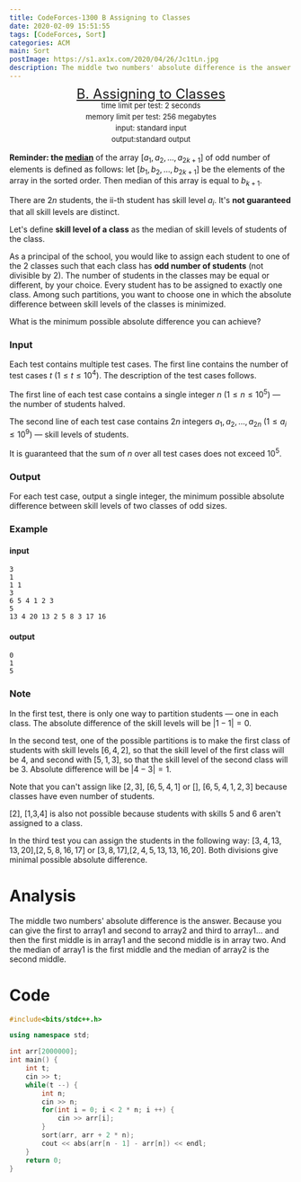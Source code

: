 ```yaml
---
title: CodeForces-1300 B Assigning to Classes
date: 2020-02-09 15:51:55
tags: [CodeForces, Sort]
categories: ACM
main: Sort
postImage: https://s1.ax1x.com/2020/04/26/Jc1tLn.jpg
description: The middle two numbers' absolute difference is the answer. Because you can give the first to array1 and second to array2 and third to array1...
---
```


<center style="line-height:20px">
        <font size="5">
            <a target="_blank" rel="noopener" href="https://codeforces.com/contest/1300/problem/B" one-link-mark="yes">B. Assigning to Classes</a><br>
        </font>
        <font size="2">
            time limit per test: 2 seconds <br>
            memory limit per test: 256 megabytes<br>
            input: standard input<br>
            output:standard output<br>
        </font>
    </center>

**Reminder: the [median](https://en.wikipedia.org/wiki/Median)** of the array $[a_1,a_2,…,a_{2k+1}]$ of odd number of elements is defined as follows: let $[b_1,b_2,…,b_{2k+1}]$ be the elements of the array in the sorted order. Then median of this array is equal to $b_{k+1}$.

There are $2n$ students, the ii-th student has skill level $a_i$. It's **not guaranteed** that all skill levels are distinct.

Let's define **skill level of a class** as the median of skill levels of students of the class.

As a principal of the school, you would like to assign each student to one of the $2$ classes such that each class has **odd number of students** (not divisible by $2$). The number of students in the classes may be equal or different, by your choice. Every student has to be assigned to exactly one class. Among such partitions, you want to choose one in which the absolute difference between skill levels of the classes is minimized.

What is the minimum possible absolute difference you can achieve?

### Input

Each test contains multiple test cases. The first line contains the number of test cases $t$ $(1≤t≤10^4)$. The description of the test cases follows.

The first line of each test case contains a single integer $n$ $(1≤n≤10^5)$ — the number of students halved.

The second line of each test case contains $2n$ integers $a_1,a_2,…,a_{2n}$ $(1≤a_i≤10^9)$ — skill levels of students.

It is guaranteed that the sum of $n$ over all test cases does not exceed $10^5$.

### Output

For each test case, output a single integer, the minimum possible absolute difference between skill levels of two classes of odd sizes.

### Example

#### input

```
3
1
1 1
3
6 5 4 1 2 3
5
13 4 20 13 2 5 8 3 17 16
```

#### output

```
0
1
5
```

### Note

In the first test, there is only one way to partition students — one in each class. The absolute difference of the skill levels will be $|1−1|=0$.

In the second test, one of the possible partitions is to make the first class of students with skill levels $[6,4,2]$, so that the skill level of the first class will be $4$, and second with $[5,1,3]$, so that the skill level of the second class will be $3$. Absolute difference will be $|4−3|=1$.

Note that you can't assign like $[2,3]$, $[6,5,4,1]$ or $[]$, $[6,5,4,1,2,3]$ because classes have even number of students.

[2], [1,3,4] is also not possible because students with skills $5$ and $6$ aren't assigned to a class.

In the third test you can assign the students in the following way: $[3,4,13,13,20]$,$[2,5,8,16,17]$ or $[3,8,17]$,$[2,4,5,13,13,16,20]$. Both divisions give minimal possible absolute difference.

# Analysis

The middle two numbers' absolute difference is the answer. Because you can give the first to array1 and second to array2 and third to array1... and then the first middle is in array1 and the second middle is in array two. And the median of array1 is the first middle and the median of array2 is the second middle.

# Code

```c++
#include<bits/stdc++.h>

using namespace std;

int arr[2000000];
int main() {
    int t;
    cin >> t;
    while(t --) {
        int n;
        cin >> n;
        for(int i = 0; i < 2 * n; i ++) {
            cin >> arr[i];
        }
        sort(arr, arr + 2 * n);
        cout << abs(arr[n - 1] - arr[n]) << endl;
    }
    return 0;
}
```